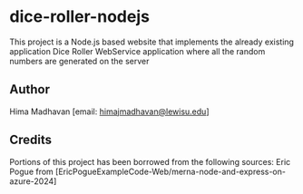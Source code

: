 # dice-roller-nodejs
This project is a Node.js based website that implements the already existing application Dice Roller WebService application where all the random numbers are generated on the server

## Author
Hima Madhavan [email: himajmadhavan@lewisu.edu]

## Credits
Portions of this project has been borrowed from the following sources:
Eric Pogue from [EricPogueExampleCode-Web/merna-node-and-express-on-azure-2024]
